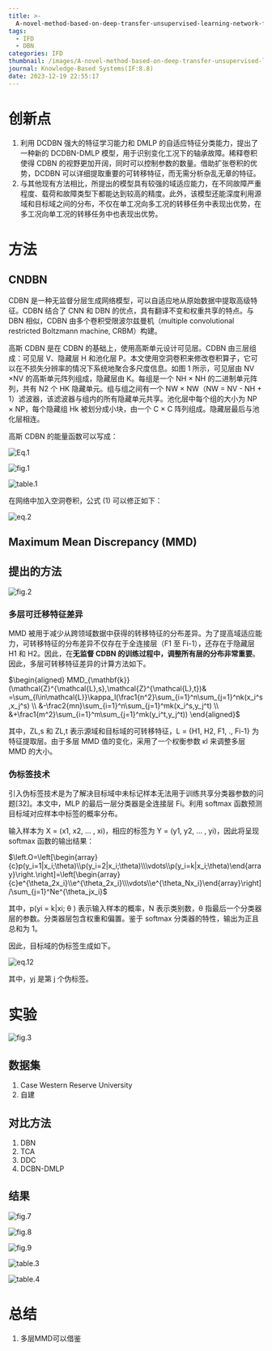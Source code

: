 ```yaml
---
title: >-
  A-novel-method-based-on-deep-transfer-unsupervised-learning-network-for-bearing-fault-diagnosis-under-variable-working-condition-of-unequal-quantity
tags:
  - IFD
  - DBN
categories: IFD
thumbnail: /images/A-novel-method-based-on-deep-transfer-unsupervised-learning-network-for-bearing-fault-diagnosis-under-variable-working-condition-of-unequal-quantity/fig.2.png
journal: Knowledge-Based Systems(IF:8.8)
date: 2023-12-19 22:55:17
---
```


# 创新点

1. 利用 DCDBN 强大的特征学习能力和 DMLP 的自适应特征分类能力，提出了一种新的 DCDBN-DMLP 模型，用于识别变化工况下的轴承故障。稀释卷积使得 CDBN 的视野更加开阔，同时可以控制参数的数量。借助扩张卷积的优势，DCDBN 可以详细提取重要的可转移特征，而无需分析杂乱无章的特征。
2. 与其他现有方法相比，所提出的模型具有较强的域适应能力，在不同故障严重程度、载荷和故障类型下都能达到较高的精度。此外，该模型还能深度利用源域和目标域之间的分布，不仅在单工况向多工况的转移任务中表现出优势，在多工况向单工况的转移任务中也表现出优势。



# 方法

## CNDBN

CDBN 是一种无监督分层生成网络模型，可以自适应地从原始数据中提取高级特征。CDBN 结合了 CNN 和 DBN 的优点，具有翻译不变和权重共享的特点。与 DBN 相似，CDBN 由多个卷积受限波尔兹曼机（multiple convolutional restricted Boltzmann machine, CRBM）构建。



高斯 CDBN 是在 CDBN 的基础上，使用高斯单元设计可见层。CDBN 由三层组成：可见层 V、隐藏层 H 和池化层 P。本文使用空洞卷积来修改卷积算子，它可以在不损失分辨率的情况下系统地聚合多尺度信息。如图 1 所示，可见层由 NV ×NV 的高斯单元阵列组成，隐藏层由 K。每组是一个 NH × NH 的二进制单元阵列，共有 N2 个 HK 隐藏单元。组与组之间有一个 NW × NW（NW = NV - NH + 1）滤波器，该滤波器与组内的所有隐藏单元共享。池化层中每个组的大小为 NP × NP，每个隐藏组 Hk 被划分成小块，由一个 C × C 阵列组成。隐藏层最后与池化层相连。



高斯 CDBN 的能量函数可以写成：

![Eq.1](/images/A-novel-method-based-on-deep-transfer-unsupervised-learning-network-for-bearing-fault-diagnosis-under-variable-working-condition-of-unequal-quantity/Eq.1.png)

![fig.1](/images/A-novel-method-based-on-deep-transfer-unsupervised-learning-network-for-bearing-fault-diagnosis-under-variable-working-condition-of-unequal-quantity/fig.1.png)

![table.1](/images/A-novel-method-based-on-deep-transfer-unsupervised-learning-network-for-bearing-fault-diagnosis-under-variable-working-condition-of-unequal-quantity/table.1.png)



在网络中加入空洞卷积，公式 (1) 可以修正如下：

![eq.2](/images/A-novel-method-based-on-deep-transfer-unsupervised-learning-network-for-bearing-fault-diagnosis-under-variable-working-condition-of-unequal-quantity/eq.2.png)



## Maximum Mean Discrepancy (MMD)



## 提出的方法

![fig.2](/images/A-novel-method-based-on-deep-transfer-unsupervised-learning-network-for-bearing-fault-diagnosis-under-variable-working-condition-of-unequal-quantity/fig.2.png)



### 多层可迁移特征差异

MMD 被用于减少从跨领域数据中获得的转移特征的分布差异。为了提高域适应能力，可转移特征的分布差异不仅存在于全连接层（F1 至 Fi-1），还存在于隐藏层 H1 和 H2。因此，在**无监督 CDBN 的训练过程中，调整所有层的分布非常重要**。因此，多层可转移特征差异的计算方法如下。

$\begin{aligned}
MMD_{\mathbf{k}}(\mathcal{Z}^{\mathcal{L},s},\mathcal{Z}^{\mathcal{L},t})& =\sum_{l\in\mathcal{L}}\kappa_l(\frac1{n^2}\sum_{i=1}^n\sum_{j=1}^nk(x_i^s,x_j^s)  \\
&-\frac2{mn}\sum_{i=1}^n\sum_{j=1}^mk(x_i^s,y_j^t) \\
&+\frac1{m^2}\sum_{i=1}^m\sum_{j=1}^mk(y_i^t,y_j^t))
\end{aligned}$

其中，ZL,s 和 ZL,t 表示源域和目标域的可转移特征，L = {H1, H2, F1, ., Fi-1} 为特征提取层。由于多层 MMD 值的变化，采用了一个权衡参数 κl 来调整多层 MMD 的大小。

### 伪标签技术

引入伪标签技术是为了解决目标域中未标记样本无法用于训练共享分类器参数的问题[32]。本文中，MLP 的最后一层分类器是全连接层 Fi。利用 softmax 函数预测目标域对应样本中标签的概率分布。



输入样本为 X = (x1, x2, ... , xi)，相应的标签为 Y = (y1, y2, ... , yi)，因此将呈现 softmax 函数的输出结果：

$\left.O=\left[\begin{array}{c}p(y_i=1|x_i;\theta)\\p(y_i=2|x_i;\theta)\\\vdots\\p(y_i=k|x_i;\theta)\end{array}\right.\right]=\left[\begin{array}{c}e^{\theta_2x_i}\\e^{\theta_2x_i}\\\vdots\\e^{\theta_Nx_i}\end{array}\right]/\sum_{j=1}^Ne^{\theta_jx_i}$

其中，p(yi = k|xi; θ ) 表示输入样本的概率，N 表示类别数，θ 指最后一个分类器层的参数。分类器层包含权重和偏置。鉴于 softmax 分类器的特性，输出为正且总和为 1。



因此，目标域的伪标签生成如下。

![eq.12](/images/A-novel-method-based-on-deep-transfer-unsupervised-learning-network-for-bearing-fault-diagnosis-under-variable-working-condition-of-unequal-quantity/eq.12.png)



其中，yj 是第 j 个伪标签。



# 实验

![fig.3](/images/A-novel-method-based-on-deep-transfer-unsupervised-learning-network-for-bearing-fault-diagnosis-under-variable-working-condition-of-unequal-quantity/fig.3.png)

## 数据集

1. Case Western Reserve University
2. 自建



## 对比方法

1. DBN
2. TCA
3. DDC
4. DCBN-DMLP



## 结果

![fig.7](/images/A-novel-method-based-on-deep-transfer-unsupervised-learning-network-for-bearing-fault-diagnosis-under-variable-working-condition-of-unequal-quantity/fig.7.png)

![fig.8](/images/A-novel-method-based-on-deep-transfer-unsupervised-learning-network-for-bearing-fault-diagnosis-under-variable-working-condition-of-unequal-quantity/fig.8.png)

![fig.9](/images/A-novel-method-based-on-deep-transfer-unsupervised-learning-network-for-bearing-fault-diagnosis-under-variable-working-condition-of-unequal-quantity/fig.9.png)

![table.3](/images/A-novel-method-based-on-deep-transfer-unsupervised-learning-network-for-bearing-fault-diagnosis-under-variable-working-condition-of-unequal-quantity/table.3.png)

![table.4](/images/A-novel-method-based-on-deep-transfer-unsupervised-learning-network-for-bearing-fault-diagnosis-under-variable-working-condition-of-unequal-quantity/table.4.png)

# 总结

1. 多层MMD可以借鉴
